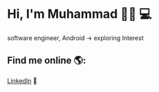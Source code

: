 # Hi, I'm Muhammad 👋🏾 💻

software engineer, Android -> exploring Interest

## Find me online 🌎: <a>

 <a href="https://www.linkedin.com/in/muhammad-kone/">LinkedIn</a> 💼

